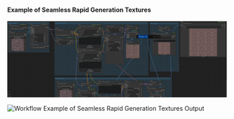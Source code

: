#### Example of Seamless Rapid Generation Textures

![Workflow Example of Seamless Rapid Generation Textures](https://github.com/mikecabral/ComfyUI_Workspaces/blob/master/workflows/Seamless_PBR_Texture_Generator/Thumbnail.PNG)


![Workflow Example of Seamless Rapid Generation Textures Output](https://github.com/mikecabral/ComfyUI_Workspaces/blob/master/workflows/Seamless_PBR_Texture_Generator/Seamless_PBR%20Texture_Generator.png)
